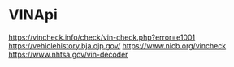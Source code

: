 # VINApi
https://vincheck.info/check/vin-check.php?error=e1001 https://vehiclehistory.bja.ojp.gov/ https://www.nicb.org/vincheck https://www.nhtsa.gov/vin-decoder

